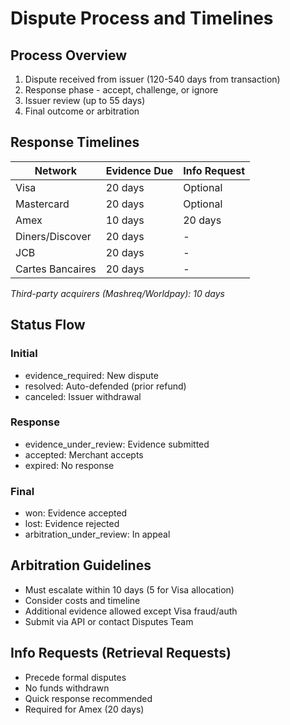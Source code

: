 # Dispute Process and Timelines

## Process Overview

1. Dispute received from issuer (120-540 days from transaction)
2. Response phase - accept, challenge, or ignore
3. Issuer review (up to 55 days)
4. Final outcome or arbitration

## Response Timelines

| Network          | Evidence Due | Info Request |
| ---------------- | ------------ | ------------ |
| Visa             | 20 days      | Optional     |
| Mastercard       | 20 days      | Optional     |
| Amex             | 10 days      | 20 days      |
| Diners/Discover  | 20 days      | -            |
| JCB              | 20 days      | -            |
| Cartes Bancaires | 20 days      | -            |

_Third-party acquirers (Mashreq/Worldpay): 10 days_

## Status Flow

### Initial

- evidence_required: New dispute
- resolved: Auto-defended (prior refund)
- canceled: Issuer withdrawal

### Response

- evidence_under_review: Evidence submitted
- accepted: Merchant accepts
- expired: No response

### Final

- won: Evidence accepted
- lost: Evidence rejected
- arbitration_under_review: In appeal

## Arbitration Guidelines

- Must escalate within 10 days (5 for Visa allocation)
- Consider costs and timeline
- Additional evidence allowed except Visa fraud/auth
- Submit via API or contact Disputes Team

## Info Requests (Retrieval Requests)

- Precede formal disputes
- No funds withdrawn
- Quick response recommended
- Required for Amex (20 days)

